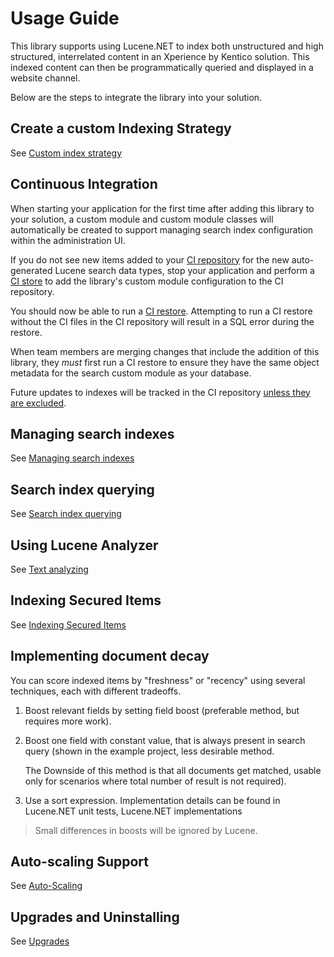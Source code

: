 # Usage Guide

This library supports using Lucene.NET to index both unstructured and high structured, interrelated content in an Xperience by Kentico solution. This indexed content can then be programmatically queried and displayed in a website channel.

Below are the steps to integrate the library into your solution.

## Create a custom Indexing Strategy

See [Custom index strategy](Custom-index-strategy.md)

## Continuous Integration

When starting your application for the first time after adding this library to your solution, a custom module and custom module classes will automatically be created
to support managing search index configuration within the administration UI.

If you do not see new items added to your [CI repository](https://docs.xperience.io/x/FAKQC) for the new auto-generated Lucene search data types, stop your application and perform a [CI store](https://docs.xperience.io/xp/developers-and-admins/ci-cd/continuous-integration#ContinuousIntegration-Storeobjectdatatotherepository) to add the library's custom module configuration to the CI repository.

You should now be able to run a [CI restore](https://docs.xperience.io/xp/developers-and-admins/ci-cd/continuous-integration#ContinuousIntegration-Restorerepositoryfilestothedatabase).
Attempting to run a CI restore without the CI files in the CI repository will result in a SQL error during the restore.

When team members are merging changes that include the addition of this library, they _must_ first run a CI restore to ensure they have the same object metadata for the search custom module as your database.

Future updates to indexes will be tracked in the CI repository [unless they are excluded](https://docs.xperience.io/x/ygAcCQ).

## Managing search indexes

See [Managing search indexes](Managing-Indexes.md)

## Search index querying

See [Search index querying](Search-index-querying.md)

## Using Lucene Analyzer

See [Text analyzing](Text-analyzing.md)

## Indexing Secured Items

See [Indexing Secured Items](Indexing-Secured-Items.md)

## Implementing document decay

You can score indexed items by "freshness" or "recency" using several techniques, each with different tradeoffs.

1. Boost relevant fields by setting field boost (preferable method, but requires more work).
2. Boost one field with constant value, that is always present in search query (shown in the example project, less desirable method.

   The Downside of this method is that all documents get matched, usable only for scenarios where total number of result is not required).

3. Use a sort expression. Implementation details can be found in Lucene.NET unit tests, Lucene.NET implementations

> Small differences in boosts will be ignored by Lucene.

## Auto-scaling Support

See [Auto-Scaling](Auto-Scaling.md)

## Upgrades and Uninstalling

See [Upgrades](Upgrades.md)

